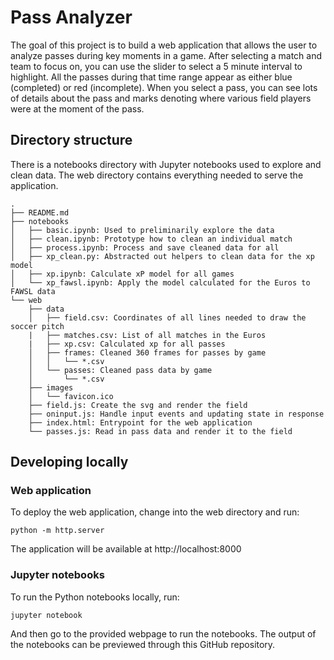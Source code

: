 # Pass Analyzer

The goal of this project is to build a web application that allows the user to
analyze passes during key moments in a game. After selecting a match and team
to focus on, you can use the slider to select a 5 minute interval to highlight.
All the passes during that time range appear as either blue (completed) or
red (incomplete). When you select a pass, you can see lots of details about
the pass and marks denoting where various field players were at the moment
of the pass.

## Directory structure

There is a notebooks directory with Jupyter notebooks used to explore and clean
data. The web directory contains everything needed to serve the application.

```
.
├── README.md
├── notebooks
│   ├── basic.ipynb: Used to preliminarily explore the data
│   ├── clean.ipynb: Prototype how to clean an individual match
│   ├── process.ipynb: Process and save cleaned data for all 
│   ├── xp_clean.py: Abstracted out helpers to clean data for the xp model
│   ├── xp.ipynb: Calculate xP model for all games
│   └── xp_fawsl.ipynb: Apply the model calculated for the Euros to FAWSL data
└── web
    ├── data
    │   ├── field.csv: Coordinates of all lines needed to draw the soccer pitch
    |   ├── matches.csv: List of all matches in the Euros
    |   ├── xp.csv: Calculated xp for all passes
    │   ├── frames: Cleaned 360 frames for passes by game
    │   │   └── *.csv
    │   └── passes: Cleaned pass data by game
    │       └── *.csv
    ├── images
    │   └── favicon.ico
    ├── field.js: Create the svg and render the field
    ├── oninput.js: Handle input events and updating state in response
    ├── index.html: Entrypoint for the web application
    └── passes.js: Read in pass data and render it to the field
```

## Developing locally

### Web application

To deploy the web application, change into the web directory and run:

```
python -m http.server
```

The application will be available at http://localhost:8000

### Jupyter notebooks

To run the Python notebooks locally, run:

```
jupyter notebook
```

And then go to the provided webpage to run the notebooks. The output of the
notebooks can be previewed through this GitHub repository.